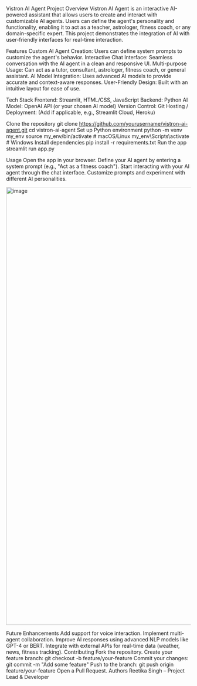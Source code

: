 Vistron AI Agent
Project Overview
Vistron AI Agent is an interactive AI-powered assistant that allows users to create and interact with customizable AI agents. Users can define the agent's personality and functionality, enabling it to act as a teacher, astrologer, fitness coach, or any domain-specific expert. This project demonstrates the integration of AI with user-friendly interfaces for real-time interaction.


Features
Custom AI Agent Creation: Users can define system prompts to customize the agent's behavior.
Interactive Chat Interface: Seamless conversation with the AI agent in a clean and responsive UI.
Multi-purpose Usage: Can act as a tutor, consultant, astrologer, fitness coach, or general assistant.
AI Model Integration: Uses advanced AI models to provide accurate and context-aware responses.
User-Friendly Design: Built with an intuitive layout for ease of use.

Tech Stack
Frontend: Streamlit, HTML/CSS, JavaScript
Backend: Python
AI Model: OpenAI API (or your chosen AI model)
Version Control: Git
Hosting / Deployment: (Add if applicable, e.g., Streamlit Cloud, Heroku)

Clone the repository
git clone https://github.com/yourusername/vistron-ai-agent.git
cd vistron-ai-agent
Set up Python environment
python -m venv my_env
source my_env/bin/activate   # macOS/Linux
my_env\Scripts\activate      # Windows
Install dependencies
pip install -r requirements.txt
Run the app
streamlit run app.py


Usage
Open the app in your browser.
Define your AI agent by entering a system prompt (e.g., "Act as a fitness coach").
Start interacting with your AI agent through the chat interface.
Customize prompts and experiment with different AI personalities.

<img width="1280" height="1193" alt="image" src="https://github.com/user-attachments/assets/58cf16c7-7f7d-46fd-8b77-ae1b7255dcd9" />

Future Enhancements
Add support for voice interaction.
Implement multi-agent collaboration.
Improve AI responses using advanced NLP models like GPT-4 or BERT.
Integrate with external APIs for real-time data (weather, news, fitness tracking).
Contributing
Fork the repository.
Create your feature branch: git checkout -b feature/your-feature
Commit your changes: git commit -m "Add some feature"
Push to the branch: git push origin feature/your-feature
Open a Pull Request.
Authors
Reetika Singh – Project Lead & Developer


